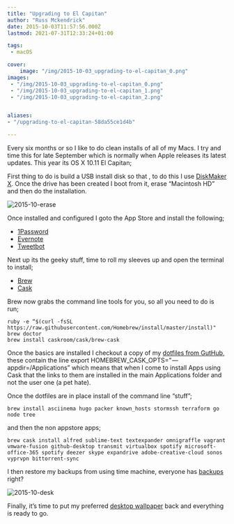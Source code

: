 ```yaml
---
title: "Upgrading to El Capitan"
author: "Russ Mckendrick"
date: 2015-10-03T11:57:56.000Z
lastmod: 2021-07-31T12:33:24+01:00

tags:
 - macOS

cover:
    image: "/img/2015-10-03_upgrading-to-el-capitan_0.png" 
images:
 - "/img/2015-10-03_upgrading-to-el-capitan_0.png"
 - "/img/2015-10-03_upgrading-to-el-capitan_1.png"
 - "/img/2015-10-03_upgrading-to-el-capitan_2.png"


aliases:
- "/upgrading-to-el-capitan-58da55ce1d4b"

---
```


Every six months or so I like to do clean installs of all of my Macs. I try and time this for late September which is normally when Apple releases its latest updates. This year its OS X 10.11 El Capitan;

First thing to do is build a USB install disk so that , to do this I use [DiskMaker X](http://diskmakerx.com). Once the drive has been created I boot from it, erase “Macintosh HD” and then do the installation.

![2015-10-erase](/img/2015-10-03_upgrading-to-el-capitan_1.png)

Once installed and configured I goto the App Store and install the following;

- [1Password](https://agilebits.com/onepassword)
- [Evernote](https://evernote.com)
- [Tweetbot](http://tapbots.com/tweetbot/mac/)

Next up its the geeky stuff, time to roll my sleeves up and open the terminal to install;

- [Brew](http://brew.sh)
- [Cask](http://caskroom.io)

Brew now grabs the command line tools for you, so all you need to do is run;

```
ruby -e “$(curl -fsSL https://raw.githubusercontent.com/Homebrew/install/master/install)"
brew doctor
brew install caskroom/cask/brew-cask
```

Once the basics are installed I checkout a copy of my [dotfiles from GutHub](https://github.com/russmckendrick/dotfiles), these contain the line export HOMEBREW_CASK_OPTS=” — appdir=/Applications” which means that when I come to install Apps using Cask that the links to them are installed in the main Applications folder and not the user one (a pet hate).

Once the dotfiles are in place install of the command line “stuff”;

```
brew install asciinema hugo packer known_hosts stormssh terraform go node tree
```

and then the non appstore apps;

```
brew cask install alfred sublime-text textexpander omnigraffle vagrant vmware-fusion github-desktop transmit virtualbox spotify microsoft-office-365 spotify deezer skype expandrive adobe-creative-cloud sonos vyprvpn bittorrent-sync
```

I then restore my backups from using time machine, everyone has [backups](/2015/02/08/backups/) right?

![2015-10-desk](/img/2015-10-03_upgrading-to-el-capitan_2.png)

Finally, it’s time to put my preferred [desktop wallpaper](/2015/03/15/desktop-wallpaper/) back and everything is ready to go.
